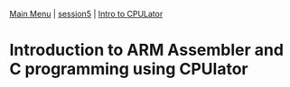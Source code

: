 [Main Menu](../../sessions/README.md) | [session5](../session5/) | [Intro to CPULator](../docs/IntroToCPULator.md)

# Introduction to ARM Assembler and C programming using CPUlator
